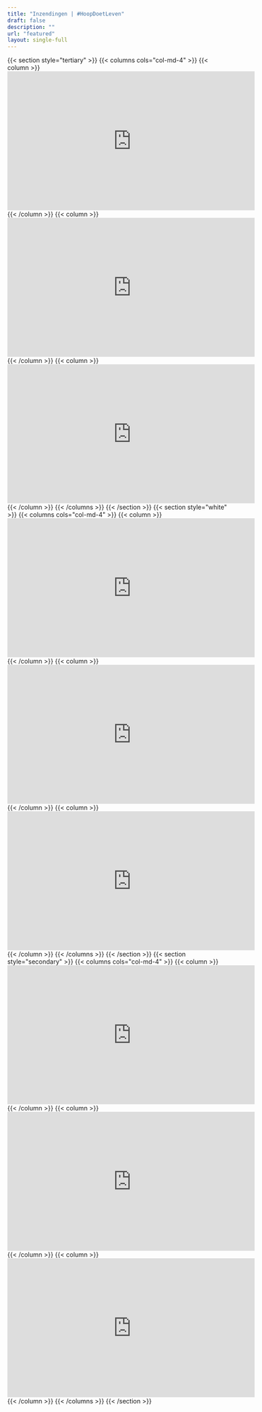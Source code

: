 ```yaml
---
title: "Inzendingen | #HoopDoetLeven"
draft: false
description: ""
url: "featured"
layout: single-full
---
```

<div>
{{< section style="tertiary" >}}
{{< columns cols="col-md-4" >}}
{{< column >}}
<div class="mb-5 embed-responsive embed-responsive-16by9" style="max-width: 800px">
<iframe class="embed-responsive-item" width="560" height="315" src="https://www.youtube-nocookie.com/embed/lKmyjajxA68" frameborder="0" allow="accelerometer; autoplay; encrypted-media; gyroscope; picture-in-picture" allowfullscreen></iframe>
</div>
{{< /column >}}
{{< column >}}
<div class="mb-5 embed-responsive embed-responsive-16by9" style="max-width: 800px">
<iframe class="embed-responsive-item" width="560" height="315" src="https://www.youtube-nocookie.com/embed/lKmyjajxA68" frameborder="0" allow="accelerometer; autoplay; encrypted-media; gyroscope; picture-in-picture" allowfullscreen></iframe>
</div>
{{< /column >}}
{{< column >}}
<div class="mb-5 embed-responsive embed-responsive-16by9" style="max-width: 800px">
<iframe class="embed-responsive-item" width="560" height="315" src="https://www.youtube-nocookie.com/embed/lKmyjajxA68" frameborder="0" allow="accelerometer; autoplay; encrypted-media; gyroscope; picture-in-picture" allowfullscreen></iframe>
</div>
{{< /column >}}
{{< /columns >}}
{{< /section >}}
{{< section style="white" >}}
{{< columns cols="col-md-4" >}}
{{< column >}}
<div class="mb-5 embed-responsive embed-responsive-16by9" style="max-width: 800px">
<iframe class="embed-responsive-item" width="560" height="315" src="https://www.youtube-nocookie.com/embed/lKmyjajxA68" frameborder="0" allow="accelerometer; autoplay; encrypted-media; gyroscope; picture-in-picture" allowfullscreen></iframe>
</div>
{{< /column >}}
{{< column >}}
<div class="mb-5 embed-responsive embed-responsive-16by9" style="max-width: 800px">
<iframe class="embed-responsive-item" width="560" height="315" src="https://www.youtube-nocookie.com/embed/lKmyjajxA68" frameborder="0" allow="accelerometer; autoplay; encrypted-media; gyroscope; picture-in-picture" allowfullscreen></iframe>
</div>
{{< /column >}}
{{< column >}}
<div class="mb-5 embed-responsive embed-responsive-16by9" style="max-width: 800px">
<iframe class="embed-responsive-item" width="560" height="315" src="https://www.youtube-nocookie.com/embed/lKmyjajxA68" frameborder="0" allow="accelerometer; autoplay; encrypted-media; gyroscope; picture-in-picture" allowfullscreen></iframe>
</div>
{{< /column >}}
{{< /columns >}}
{{< /section >}}
{{< section style="secondary" >}}
{{< columns cols="col-md-4" >}}
{{< column >}}
<div class="mb-5 embed-responsive embed-responsive-16by9" style="max-width: 800px">
<iframe class="embed-responsive-item" width="560" height="315" src="https://www.youtube-nocookie.com/embed/lKmyjajxA68" frameborder="0" allow="accelerometer; autoplay; encrypted-media; gyroscope; picture-in-picture" allowfullscreen></iframe>
</div>
{{< /column >}}
{{< column >}}
<div class="mb-5 embed-responsive embed-responsive-16by9" style="max-width: 800px">
<iframe class="embed-responsive-item" width="560" height="315" src="https://www.youtube-nocookie.com/embed/lKmyjajxA68" frameborder="0" allow="accelerometer; autoplay; encrypted-media; gyroscope; picture-in-picture" allowfullscreen></iframe>
</div>
{{< /column >}}
{{< column >}}
<div class="mb-5 embed-responsive embed-responsive-16by9" style="max-width: 800px">
<iframe class="embed-responsive-item" width="560" height="315" src="https://www.youtube-nocookie.com/embed/lKmyjajxA68" frameborder="0" allow="accelerometer; autoplay; encrypted-media; gyroscope; picture-in-picture" allowfullscreen></iframe>
</div>
{{< /column >}}
{{< /columns >}}
{{< /section >}}
</div>
